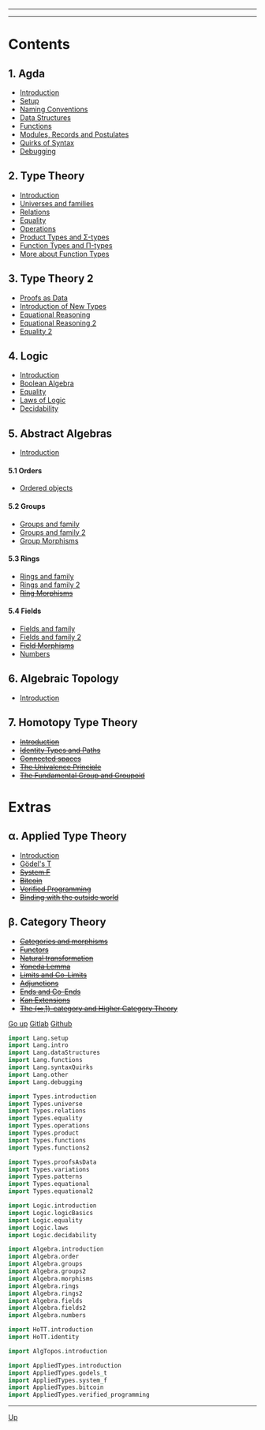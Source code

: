 <!-- START doctoc generated TOC please keep comment here to allow auto update -->
<!-- DON'T EDIT THIS SECTION, INSTEAD RE-RUN doctoc TO UPDATE -->
****

****

# Contents

## 1. Agda

  - [Introduction](./Lang.intro.html)
  - [Setup](./Lang.setup.html)
  - [Naming Conventions](./Lang.naming.html)
  - [Data Structures](./Lang.dataStructures.html)
  - [Functions](./Lang.functions.html)
  - [Modules, Records and Postulates](./Lang.other.html)
  - [Quirks of Syntax](./Lang.syntaxQuirks.html)
  - [Debugging](./Lang.debugging.html)

## 2. Type Theory

  - [Introduction](./Types.introduction.html)
  - [Universes and families](./Types.universe.html)
  - [Relations](./Types.relations.html)
  - [Equality](./Types.equality.html)
  - [Operations](./Types.operations.html)
  - [Product Types and Σ-types](./Types.product.html)
  - [Function Types and Π-types](./Types.functions.html)
  - [More about Function Types](./Types.functions2.html)

## 3. Type Theory 2

  - [Proofs as Data](./Types.proofsAsData.html)
  - [Introduction of New Types](./Types.patterns.html)
  - [Equational Reasoning](./Types.equational.html)
  - [Equational Reasoning 2](./Types.equational2.html)
  - [Equality 2](./Types.variations.html)

## 4. Logic

  - [Introduction](./Logic.introduction.html)
  - [Boolean Algebra](./Logic.logicBasics.html)
  - [Equality](./Logic.equality.html)
  - [Laws of Logic](./Logic.laws.html)
  - [Decidability](./Logic.decidability.html)

## 5. Abstract Algebras

  - [Introduction](./Algebra.introduction.html)

#### 5.1 __Orders__

  - [Ordered objects](./Algebra.order.html)

#### 5.2 __Groups__

  - [Groups and family](./Algebra.groups.html)
  - [Groups and family 2](./Algebra.groups2.html)
  - [Group Morphisms](./Algebra.morphisms.html)

#### 5.3 __Rings__

  - [Rings and family](./Algebra.rings.html)
  - [Rings and family 2](./Algebra.rings2.html)
  - [~~Ring Morphisms~~](./Algebra.ring_morphisms.html)

#### 5.4 __Fields__

  - [Fields and family](./Algebra.fields.html)
  - [Fields and family 2](./Algebra.fields2.html)
  - [~~Field Morphisms~~](./Algebra.field_morphisms.html)
  - [Numbers](./Algebra.numbers.html)

## 6. Algebraic Topology

- [Introduction](./AlgTopos.introduction.html)

## 7. Homotopy Type Theory

  - [~~Introduction~~](./HoTT.introduction.html)
  - [~~Identity Types and Paths~~](./HoTT.identity.html)
  - [~~Connected spaces~~](./HoTT.paths.html)
  - [~~The Univalence Principle~~](./HoTT.univalance.html)
  - [~~The Fundamental Group and Groupoid~~](./HoTT.fundamentalGroup.html)

# Extras

## α. Applied Type Theory

  - [Introduction](./AppliedTypes.introduction.html)
  - [Gödel's T](./AppliedTypes.godels_t.html)
  - [~~System F~~](./AppliedTypes.system_f.html)
  - [~~Bitcoin~~](./AppliedTypes.bitcoin.html)
  - [~~Verified Programming~~](./AppliedTypes.verified_programming.html)
  - [~~Binding with the outside world~~](./AppliedTypes.bindings.html)

## β. Category Theory

  - [~~Categories and morphisms~~](./Cat.Categories.html)
  - [~~Functors~~](./Cat.Functors.html)
  - [~~Natural transformation~~](./Cat.Natural_Transformation.html)
  - [~~Yoneda Lemma~~](./Cat.Yoneda_Lemma.html)
  - [~~Limits and Co-Limits~~](./Cat.Limits.html)
  - [~~Adjunctions~~](./Cat.Adjunctions.html)
  - [~~Ends and Co-Ends~~](./Cat.Ends.html)
  - [~~Kan Extensions~~](./Cat.Kan_Extensions.html)
  - [~~The (∞,1)-category and Higher Category Theory~~](./Cat.Higher.html)

[Go up](contents.html)
[Gitlab](https://gitlab.com/ixaxaar/monoid.space)
[Github](https://github.com/ixaxaar/monoid.space)


```agda
import Lang.setup
import Lang.intro
import Lang.dataStructures
import Lang.functions
import Lang.syntaxQuirks
import Lang.other
import Lang.debugging

import Types.introduction
import Types.universe
import Types.relations
import Types.equality
import Types.operations
import Types.product
import Types.functions
import Types.functions2

import Types.proofsAsData
import Types.variations
import Types.patterns
import Types.equational
import Types.equational2

import Logic.introduction
import Logic.logicBasics
import Logic.equality
import Logic.laws
import Logic.decidability

import Algebra.introduction
import Algebra.order
import Algebra.groups
import Algebra.groups2
import Algebra.morphisms
import Algebra.rings
import Algebra.rings2
import Algebra.fields
import Algebra.fields2
import Algebra.numbers

import HoTT.introduction
import HoTT.identity

import AlgTopos.introduction

import AppliedTypes.introduction
import AppliedTypes.godels_t
import AppliedTypes.system_f
import AppliedTypes.bitcoin
import AppliedTypes.verified_programming
```

****
[Up](contents.html)
